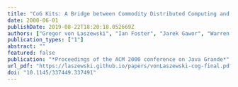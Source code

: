 ```yaml
---
title: "CoG Kits: A Bridge between Commodity Distributed Computing and High-Performance Grids"
date: 2000-06-01
publishDate: 2019-08-22T18:20:18.052669Z
authors: ["Gregor von Laszewski", "Ian Foster", "Jarek Gawor", "Warren Smith", "Steve Tuecke"]
publication_types: ["1"]
abstract: ""
featured: false
publication: "*Proceedings of the ACM 2000 conference on Java Grande*"
url_pdf: "https://laszewski.github.io/papers/vonLaszewski-cog-final.pdf"
doi: "10.1145/337449.337491"
---
```


